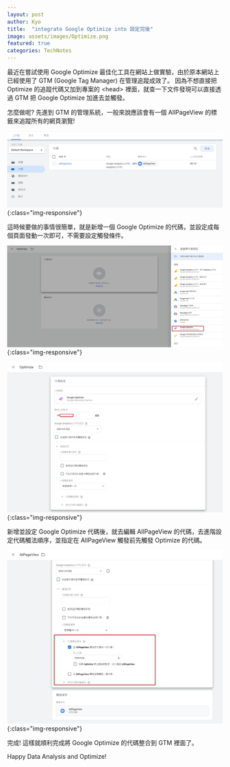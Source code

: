```yaml
---
layout: post
author: Kyo
title:  "integrate Google Optimize into 設定完後"
image: assets/images/Optimize.png
featured: true
categories: TechNotes
---
```

最近在嘗試使用 Google Optimize 最佳化工具在網站上做實驗，由於原本網站上已經使用了 GTM (Google Tag Manager) 在管理追蹤成效了。
因為不想直接把 Optimize 的追蹤代碼又加到專案的 \<head> 裡面，就查一下文件發現可以直接透過 GTM 把 Google Optimize 加進去並觸發。

怎麼做呢? 先進到 GTM 的管理系統，一般來說應該會有一個 AllPageView 的標籤來追蹤所有的網頁瀏覽!

![AllPageView](/assets/images/GTM/allpageview.png){:class="img-responsive"}

這時候要做的事情很簡單，就是新增一個 Google Optimize 的代碼，並設定成每個頁面發動一次即可，不需要設定觸發條件。

![OptimizeTag](/assets/images/GTM/addOptimize.png){:class="img-responsive"}

![OptimizeTag](/assets/images/GTM/optimizeTagSetting.png){:class="img-responsive"}

新增並設定 Google Optimize 代碼後，就去編輯 AllPageView 的代碼，去進階設定代碼觸法順序，並指定在 AllPageView 觸發前先觸發 Optimize 的代碼。

![OptimizeTag](/assets/images/GTM/triggerBeforeView.png){:class="img-responsive"}

完成! 這樣就順利完成將 Google Optimize 的代碼整合到 GTM 裡面了。

Happy Data Analysis and Optimize!